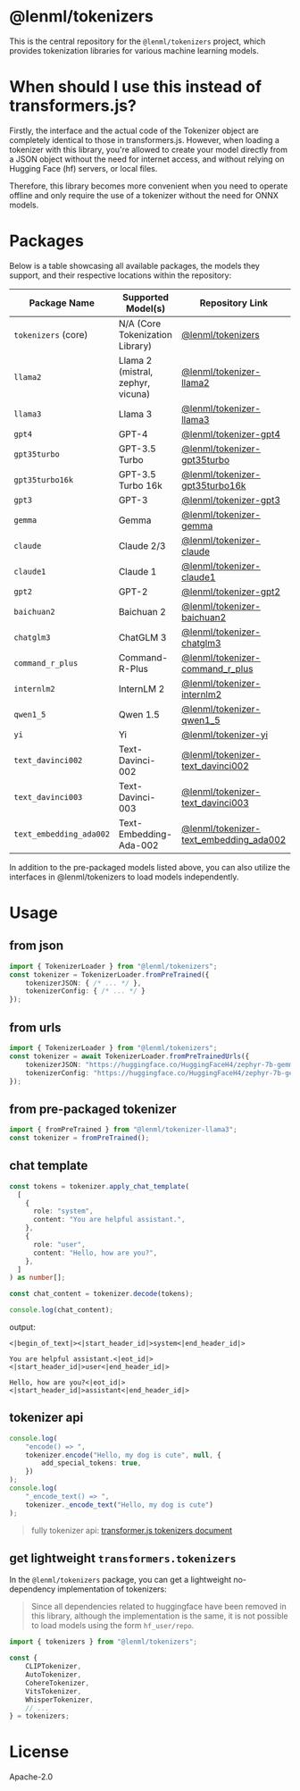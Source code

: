 # @lenml/tokenizers

This is the central repository for the `@lenml/tokenizers` project, which provides tokenization libraries for various machine learning models.


# When should I use this instead of transformers.js?
Firstly, the interface and the actual code of the Tokenizer object are completely identical to those in transformers.js. However, when loading a tokenizer with this library, you're allowed to create your model directly from a JSON object without the need for internet access, and without relying on Hugging Face (hf) servers, or local files.

Therefore, this library becomes more convenient when you need to operate offline and only require the use of a tokenizer without the need for ONNX models.

# Packages

Below is a table showcasing all available packages, the models they support, and their respective locations within the repository:

| Package Name            | Supported Model(s)                  | Repository Link                         |
|-------------------------|-------------------------------------|-----------------------------------------|
| `tokenizers` (core)     | N/A (Core Tokenization Library)     | [@lenml/tokenizers](./packages/tokenizers) |
| `llama2`                | Llama 2 (mistral, zephyr, vicuna)| [@lenml/tokenizer-llama2](./packages/llama2)       |
| `llama3`                | Llama 3                             | [@lenml/tokenizer-llama3](./packages/llama3)       |
| `gpt4`                  | GPT-4                               | [@lenml/tokenizer-gpt4](./packages/gpt4)           |
| `gpt35turbo`            | GPT-3.5 Turbo                       | [@lenml/tokenizer-gpt35turbo](./packages/gpt35turbo) |
| `gpt35turbo16k`         | GPT-3.5 Turbo 16k                   | [@lenml/tokenizer-gpt35turbo16k](./packages/gpt35turbo16k) |
| `gpt3`                  | GPT-3                               | [@lenml/tokenizer-gpt3](./packages/gpt3)           |
| `gemma`                 | Gemma                               | [@lenml/tokenizer-gemma](./packages/gemma)         |
| `claude`                | Claude 2/3                          | [@lenml/tokenizer-claude](./packages/claude)       |
| `claude1`               | Claude 1                            | [@lenml/tokenizer-claude1](./packages/claude1)     |
| `gpt2`                  | GPT-2                               | [@lenml/tokenizer-gpt2](./packages/gpt2)           |
| `baichuan2`             | Baichuan 2                          | [@lenml/tokenizer-baichuan2](./packages/baichuan2) |
| `chatglm3`              | ChatGLM 3                           | [@lenml/tokenizer-chatglm3](./packages/chatglm3)   |
| `command_r_plus`        | Command-R-Plus                      | [@lenml/tokenizer-command_r_plus](./packages/command_r_plus) |
| `internlm2`             | InternLM 2                          | [@lenml/tokenizer-internlm2](./packages/internlm2) |
| `qwen1_5`               | Qwen 1.5                            | [@lenml/tokenizer-qwen1_5](./packages/qwen1_5)     |
| `yi`                    | Yi                                  | [@lenml/tokenizer-yi](./packages/yi)               |
| `text_davinci002`       | Text-Davinci-002                    | [@lenml/tokenizer-text_davinci002](./packages/text_davinci002) |
| `text_davinci003`       | Text-Davinci-003                    | [@lenml/tokenizer-text_davinci003](./packages/text_davinci003) |
| `text_embedding_ada002` | Text-Embedding-Ada-002              | [@lenml/tokenizer-text_embedding_ada002](./packages/text_embedding_ada002) |

In addition to the pre-packaged models listed above, you can also utilize the interfaces in @lenml/tokenizers to load models independently.

# Usage

## from json
```ts
import { TokenizerLoader } from "@lenml/tokenizers";
const tokenizer = TokenizerLoader.fromPreTrained({
    tokenizerJSON: { /* ... */ },
    tokenizerConfig: { /* ... */ }
});
```

## from urls
```ts
import { TokenizerLoader } from "@lenml/tokenizers";
const tokenizer = await TokenizerLoader.fromPreTrainedUrls({
    tokenizerJSON: "https://huggingface.co/HuggingFaceH4/zephyr-7b-gemma-v0.1/resolve/main/tokenizer.json?download=true",
    tokenizerConfig: "https://huggingface.co/HuggingFaceH4/zephyr-7b-gemma-v0.1/resolve/main/tokenizer_config.json?download=true"
});
```

## from pre-packaged tokenizer
```ts
import { fromPreTrained } from "@lenml/tokenizer-llama3";
const tokenizer = fromPreTrained();
```

## chat template
```ts
const tokens = tokenizer.apply_chat_template(
  [
    {
      role: "system",
      content: "You are helpful assistant.",
    },
    {
      role: "user",
      content: "Hello, how are you?",
    },
  ]
) as number[];

const chat_content = tokenizer.decode(tokens);

console.log(chat_content);
```
output:
```
<|begin_of_text|><|start_header_id|>system<|end_header_id|>

You are helpful assistant.<|eot_id|><|start_header_id|>user<|end_header_id|>

Hello, how are you?<|eot_id|><|start_header_id|>assistant<|end_header_id|>
```

## tokenizer api
```ts
console.log(
    "encode() => ",
    tokenizer.encode("Hello, my dog is cute", null, {
        add_special_tokens: true,
    })
);
console.log(
    "_encode_text() => ",
    tokenizer._encode_text("Hello, my dog is cute")
);
```

> fully tokenizer api: [transformer.js tokenizers document](https://huggingface.co/docs/transformers.js/api/tokenizers)

## get lightweight `transformers.tokenizers`
In the `@lenml/tokenizers` package, you can get a lightweight no-dependency implementation of tokenizers:

> Since all dependencies related to huggingface have been removed in this library, although the implementation is the same, it is not possible to load models using the form `hf_user/repo`.

```ts
import { tokenizers } from "@lenml/tokenizers";

const {
    CLIPTokenizer,
    AutoTokenizer,
    CohereTokenizer,
    VitsTokenizer,
    WhisperTokenizer,
    // ...
} = tokenizers;
```

# License

Apache-2.0